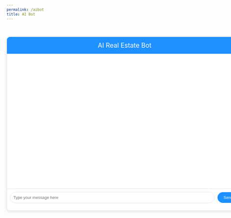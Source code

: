 ```yaml
---
permalink: /aibot
title: AI Bot
---
```


<html lang="en">
<head>
    <meta charset="UTF-8">
    <meta http-equiv="X-UA-Compatible" content="IE=edge">
    <meta name="viewport" content="width=device-width, initial-scale=1.0">
    <title>AI Real Estate Bot</title>
    <style>
        .chatbot-container {
            width: 80vw; /* Set width to 80% of the viewport width */
            margin: 50px auto;
            background-color: #fff;
            border: 1px solid #e1e1e1;
            border-radius: 10px;
            box-shadow: 0 3px 10px rgba(0, 0, 0, 0.1);
        }
        #header {
            background-color: dodgerblue;
            color: #ffffff;
            padding: 15px;
            border-radius: 10px 10px 0 0;
            text-align: center;
            font-size: 1.5em;
        }
        #conversation {
            height: 400px;
            overflow-y: auto;
            padding: 20px;
            border-bottom: 1px solid #e1e1e1;
        }
        .chatbot-message {
            margin-bottom: 20px;
            animation: fadeIn 0.3s linear;
        }
        .chatbot-text {
            background-color: #f1f1f1;
            color: #222;
            padding: 10px 15px;
            border-radius: 20px;
            display: inline-block;
            max-width: 80%;
        }
        #input-form {
            display: flex;
            align-items: center;
            padding: 10px;
        }
        #input-field {
            flex: 1;
            padding: 10px;
            border-radius: 20px;
            border: 1px solid #e1e1e1;
            outline: none;
        }
        #submit-button {
            background-color: dodgerblue;
            color: #ffffff;
            border: none;
            padding: 10px 20px;
            margin-left: 10px;
            border-radius: 20px;
            cursor: pointer;
            transition: background-color 0.3s;
        }
        #submit-button:hover {
            background-color: #45a049;
        }
        @keyframes fadeIn {
            from {opacity: 0;}
            to {opacity: 1;}
        }
        .user-message {
            text-align: right; /* Align user's message to the right */
        }
        .user-text {
            background-color: dodgerblue; /* Set background color to dodgerblue */
            color: #fff; /* Set text color to white */
            border-radius: 20px;
            padding: 10px 15px;
            display: inline-block;
            max-width: 80%;
        }
    </style>
</head>
<body>
    <div class="chatbot-container">
        <div id="header">AI Real Estate Bot</div>
        <div id="conversation">
            <!-- Chat messages will appear here -->
        </div>
        <form id="input-form">
            <input id="input-field" type="text" placeholder="Type your message here">
            <button id="submit-button" type="submit">Send</button>
        </form>
    </div>
    <script>
    document.addEventListener("DOMContentLoaded", function () {
        const conversation = document.getElementById("conversation");
        const inputField = document.getElementById("input-field");
        const submitButton = document.getElementById("submit-button");
        submitButton.addEventListener("click", function (e) {
            e.preventDefault();
            const userQuestion = inputField.value.trim();
            if (!userQuestion) return; // Don't send empty questions
            const accessCode = prompt("Please enter your access code:");
            if (!accessCode) return; // Don't proceed without access code
            // Display the user's prompt in a different style and position
            const userMessage = document.createElement("div");
            userMessage.classList.add("user-message"); // New class for user messages
            const userText = document.createElement("div");
            userText.classList.add("user-text"); // New class for user text
            userText.textContent = userQuestion;
            userMessage.appendChild(userText);
            conversation.appendChild(userMessage);
            // Send the user's question to the API
            fetch(`http://127.0.0.1:8181/api/house/openai?question=${encodeURIComponent(userQuestion)}&code=${accessCode}`, {method: 'GET', mode: 'cors'}).then((response) => response.json()).then((data) => {
                    // Display the chatbot's response
                    const chatbotMessage = document.createElement("div");
                    chatbotMessage.classList.add("chatbot-message");
                    const chatbotText = document.createElement("div");
                    chatbotText.classList.add("chatbot-text");
                    chatbotText.textContent = data;
                    chatbotMessage.appendChild(chatbotText);
                    conversation.appendChild(chatbotMessage);
                    conversation.scrollTop = conversation.scrollHeight;
                    inputField.value = "";
                    inputField.focus();
                })
                .catch((error) => {
                    console.error("Error fetching data from the API:", error);
                });
        });
    });
</script>
</body>
</html>
